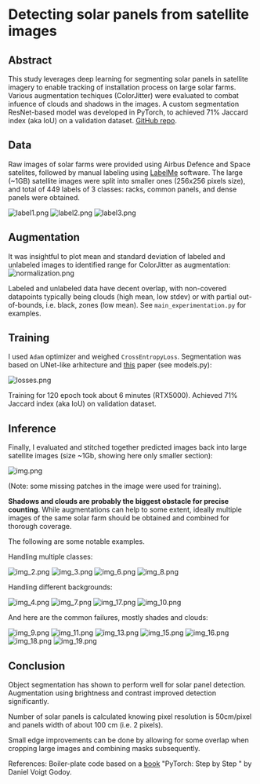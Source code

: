 # Detecting solar panels from satellite images 

## Abstract

This study leverages deep learning for segmenting solar panels in satellite imagery to enable tracking of installation process on large solar farms. Various augmentation techiques (ColorJitter) were evaluated to combat infuence of clouds and shadows in the images. A custom segmentation ResNet-based model was developed in PyTorch, to achieved 71% Jaccard index (aka IoU) on a validation dataset. [GitHub repo](https://github.com/nesaboz/solar).

## Data 

Raw images of solar farms were provided using Airbus Defence and Space satelites, followed by manual labeling using [LabelMe](https://github.com/wkentaro/labelme) software.
The large (~1GB) satellite images were split into smaller ones (256x256 pixels size), and total of 449 labels of 3 classes: racks, common panels, and dense panels were obtained.

![label1.png](assets/label1.png)
![label2.png](assets/label2.png)
![label3.png](assets/label3.png)

## Augmentation

It was insightful to plot mean and standard deviation of labeled and unlabeled images to identified range for 
ColorJitter as augmentation:
![normalization.png](assets/normalization.png)

Labeled and unlabeled data have decent overlap, with non-covered datapoints typically being clouds 
(high mean, low stdev) or with partial out-of-bounds, i.e. black, zones (low mean). 
See `main_experimentation.py` for examples. 

## Training

I used `Adam` optimizer and weighed `CrossEntropyLoss`. Segmentation was based on UNet-like arhitecture 
and [this](https://arxiv.org/abs/1505.04366) paper (see models.py):

![losses.png](assets/losses.png)

Training for 120 epoch took about 6 minutes (RTX5000). Achieved 71% Jaccard index (aka IoU) on validation dataset.

## Inference

Finally, I evaluated and stitched together predicted images back into large satellite images (size ~1Gb, 
showing here only smaller section):

![img.png](assets/img.png)

(Note: some missing patches in the image were used for training).

**Shadows and clouds are probably the biggest obstacle for precise counting**. While augmentations can help to some extent,
ideally multiple images of the same solar farm should be obtained and combined for thorough coverage.

The following are some notable examples.

Handling multiple classes: 

![img_2.png](assets/img_2.png) 
![img_3.png](assets/img_3.png)
![img_6.png](assets/img_6.png)
![img_8.png](assets/img_8.png) 

Handling different backgrounds:

![img_4.png](assets/img_4.png) 
![img_7.png](assets/img_7.png)
![img_17.png](assets/img_17.png)
![img_10.png](assets/img_10.png) 
 

And here are the common failures, mostly shades and clouds:

![img_9.png](assets/img_9.png) 
![img_11.png](assets/img_11.png)
![img_13.png](assets/img_13.png)
![img_15.png](assets/img_15.png) 
![img_16.png](assets/img_16.png)
![img_18.png](assets/img_18.png)
![img_19.png](assets/img_19.png)

## Conclusion

Object segmentation has shown to perform well for solar panel detection. Augmentation using brightness and contrast
improved detection significantly.

Number of solar panels is calculated knowing pixel resolution is 50cm/pixel and panels width of about 100 cm (i.e. 2 pixels).

Small edge improvements can be done by allowing for some overlap when cropping large images and combining masks subsequently.

References:
Boiler-plate code based on a [book]((https://pytorchstepbystep.com/)) "PyTorch: Step by Step " by Daniel Voigt Godoy.